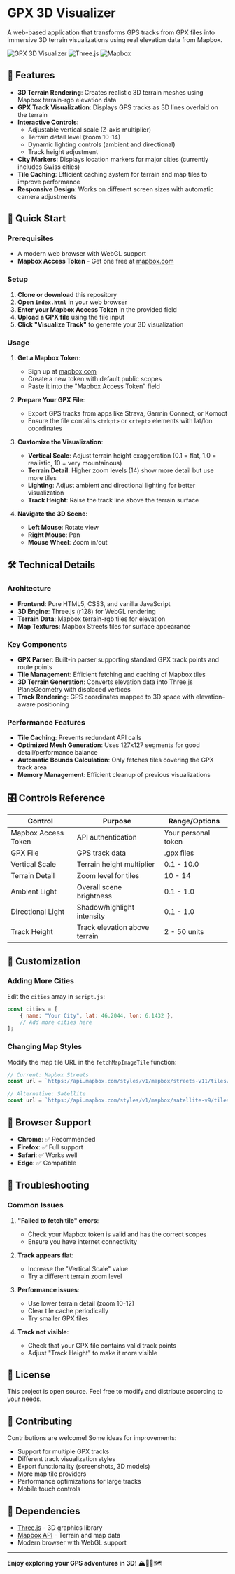 # GPX 3D Visualizer

A web-based application that transforms GPS tracks from GPX files into immersive 3D terrain visualizations using real elevation data from Mapbox.

![GPX 3D Visualizer](https://img.shields.io/badge/JavaScript-ES6+-yellow.svg)
![Three.js](https://img.shields.io/badge/Three.js-r128-green.svg)
![Mapbox](https://img.shields.io/badge/Mapbox-API-blue.svg)

## 🌟 Features

- **3D Terrain Rendering**: Creates realistic 3D terrain meshes using Mapbox terrain-rgb elevation data
- **GPX Track Visualization**: Displays GPS tracks as 3D lines overlaid on the terrain
- **Interactive Controls**: 
  - Adjustable vertical scale (Z-axis multiplier)
  - Terrain detail level (zoom 10-14)
  - Dynamic lighting controls (ambient and directional)
  - Track height adjustment
- **City Markers**: Displays location markers for major cities (currently includes Swiss cities)
- **Tile Caching**: Efficient caching system for terrain and map tiles to improve performance
- **Responsive Design**: Works on different screen sizes with automatic camera adjustments

## 🚀 Quick Start

### Prerequisites

- A modern web browser with WebGL support
- **Mapbox Access Token** - Get one free at [mapbox.com](https://www.mapbox.com/)

### Setup

1. **Clone or download** this repository
2. **Open `index.html`** in your web browser
3. **Enter your Mapbox Access Token** in the provided field
4. **Upload a GPX file** using the file input
5. **Click "Visualize Track"** to generate your 3D visualization

### Usage

1. **Get a Mapbox Token**: 
   - Sign up at [mapbox.com](https://www.mapbox.com/)
   - Create a new token with default public scopes
   - Paste it into the "Mapbox Access Token" field

2. **Prepare Your GPX File**:
   - Export GPS tracks from apps like Strava, Garmin Connect, or Komoot
   - Ensure the file contains `<trkpt>` or `<rtept>` elements with lat/lon coordinates

3. **Customize the Visualization**:
   - **Vertical Scale**: Adjust terrain height exaggeration (0.1 = flat, 1.0 = realistic, 10 = very mountainous)
   - **Terrain Detail**: Higher zoom levels (14) show more detail but use more tiles
   - **Lighting**: Adjust ambient and directional lighting for better visualization
   - **Track Height**: Raise the track line above the terrain surface

4. **Navigate the 3D Scene**:
   - **Left Mouse**: Rotate view
   - **Right Mouse**: Pan
   - **Mouse Wheel**: Zoom in/out

## 🛠️ Technical Details

### Architecture

- **Frontend**: Pure HTML5, CSS3, and vanilla JavaScript
- **3D Engine**: Three.js (r128) for WebGL rendering
- **Terrain Data**: Mapbox terrain-rgb tiles for elevation
- **Map Textures**: Mapbox Streets tiles for surface appearance

### Key Components

- **GPX Parser**: Built-in parser supporting standard GPX track points and route points
- **Tile Management**: Efficient fetching and caching of Mapbox tiles
- **3D Terrain Generation**: Converts elevation data into Three.js PlaneGeometry with displaced vertices
- **Track Rendering**: GPS coordinates mapped to 3D space with elevation-aware positioning

### Performance Features

- **Tile Caching**: Prevents redundant API calls
- **Optimized Mesh Generation**: Uses 127x127 segments for good detail/performance balance
- **Automatic Bounds Calculation**: Only fetches tiles covering the GPX track area
- **Memory Management**: Efficient cleanup of previous visualizations

## 🎛️ Controls Reference

| Control | Purpose | Range/Options |
|---------|---------|---------------|
| Mapbox Access Token | API authentication | Your personal token |
| GPX File | GPS track data | .gpx files |
| Vertical Scale | Terrain height multiplier | 0.1 - 10.0 |
| Terrain Detail | Zoom level for tiles | 10 - 14 |
| Ambient Light | Overall scene brightness | 0.1 - 1.0 |
| Directional Light | Shadow/highlight intensity | 0.1 - 1.0 |
| Track Height | Track elevation above terrain | 2 - 50 units |

## 🔧 Customization

### Adding More Cities

Edit the `cities` array in `script.js`:

```javascript
const cities = [
    { name: "Your City", lat: 46.2044, lon: 6.1432 },
    // Add more cities here
];
```

### Changing Map Styles

Modify the map tile URL in the `fetchMapImageTile` function:

```javascript
// Current: Mapbox Streets
const url = `https://api.mapbox.com/styles/v1/mapbox/streets-v11/tiles/256/${zoom}/${tileX}/${tileY}?access_token=${token}`;

// Alternative: Satellite
const url = `https://api.mapbox.com/styles/v1/mapbox/satellite-v9/tiles/256/${zoom}/${tileX}/${tileY}?access_token=${token}`;
```

## 📱 Browser Support

- **Chrome**: ✅ Recommended
- **Firefox**: ✅ Full support
- **Safari**: ✅ Works well
- **Edge**: ✅ Compatible

## 🐛 Troubleshooting

### Common Issues

1. **"Failed to fetch tile" errors**:
   - Check your Mapbox token is valid and has the correct scopes
   - Ensure you have internet connectivity

2. **Track appears flat**:
   - Increase the "Vertical Scale" value
   - Try a different terrain zoom level

3. **Performance issues**:
   - Use lower terrain detail (zoom 10-12)
   - Clear tile cache periodically
   - Try smaller GPX files

4. **Track not visible**:
   - Check that your GPX file contains valid track points
   - Adjust "Track Height" to make it more visible

## 📄 License

This project is open source. Feel free to modify and distribute according to your needs.

## 🤝 Contributing

Contributions are welcome! Some ideas for improvements:

- Support for multiple GPX tracks
- Different track visualization styles
- Export functionality (screenshots, 3D models)
- More map tile providers
- Performance optimizations for large tracks
- Mobile touch controls

## 🔗 Dependencies

- [Three.js](https://threejs.org/) - 3D graphics library
- [Mapbox API](https://docs.mapbox.com/api/) - Terrain and map data
- Modern browser with WebGL support

---

**Enjoy exploring your GPS adventures in 3D!** 🏔️🚴‍♂️🗺️